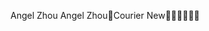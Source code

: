 
Angel Zhou                                           
 A n g e l   Z h o u    C o u r i e r   N e w                                                       